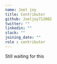 ```yaml
---
name: Joel joy
title: Contributor
github: Joeljoy712002
twitter: ""
linkedin: ""
slack: ""
joining_date: ""
role : contributor
---
```


Still waiting for this
